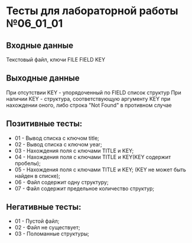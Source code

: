 # Тесты для лабораторной работы №06_01_01
## Входные данные
Текстовый файл, ключи FILE FIELD KEY
## Выходные данные
При отсутствии KEY - упорядоченный по FIELD список структур
При наличии KEY - структура, соответствующую аргументу KEY при нахождении оного, либо строка "Not Found" в противном случае
## Позитивные тесты:
- 01 - Вывод списка с ключом title;
- 02 - Вывод списка с ключом year;
- 03 - Нахождения поля c ключами TITLE и KEY;
- 04 - Нахождения поля c ключами TITLE и KEY(KEY содержит пробелы);
- 05 - Нахождения поля c ключами TITLE и KEY; (KEY не может быть найден в списке);
- 06 - Файл содержит одну структуру;
- 07 - Файл содержит предельное количество структур;
## Негативные тесты:
- 01 - Пустой файл;
- 02 - Файл не существует;
- 03 - Поломанные структуры;